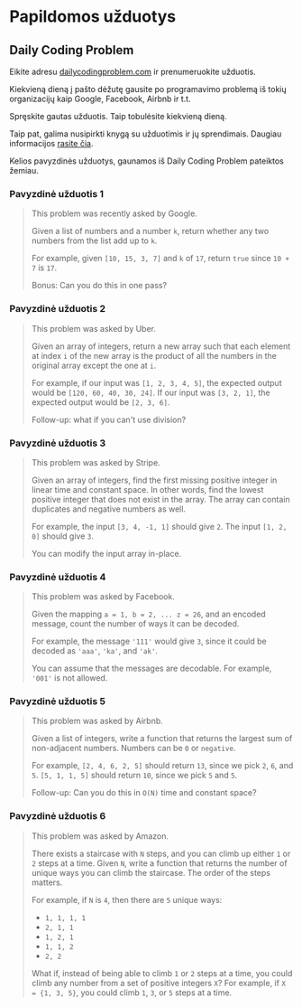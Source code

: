 # Papildomos užduotys

## Daily Coding Problem

Eikite adresu [dailycodingproblem.com](https://www.dailycodingproblem.com/) ir prenumeruokite užduotis.

Kiekvieną dieną į pašto dėžutę gausite po programavimo problemą iš tokių organizacijų kaip Google, Facebook, Airbnb ir t.t.

Spręskite gautas užduotis. Taip tobulėsite kiekvieną dieną.

Taip pat, galima nusipirkti knygą su užduotimis ir jų sprendimais. Daugiau informacijos [rasite čia](https://www.dailycodingproblem.com/blog/daily-coding-problem-book-now-available/).

Kelios pavyzdinės užduotys, gaunamos iš Daily Coding Problem pateiktos žemiau.

### Pavyzdinė užduotis 1

> This problem was recently asked by Google.
> 
> Given a list of numbers and a number `k`, return whether any two numbers from the list add up to `k`.
> 
> For example, given `[10, 15, 3, 7]` and `k` of `17`, return `true` since `10 + 7` is `17`.
> 
> Bonus: Can you do this in one pass?

### Pavyzdinė užduotis 2

> This problem was asked by Uber.
> 
> Given an array of integers, return a new array such that each element at index `i` of the new array is the product of all the numbers in the original array except the one at `i`.
> 
> For example, if our input was `[1, 2, 3, 4, 5]`, the expected output would be `[120, 60, 40, 30, 24]`. If our input was `[3, 2, 1]`, the expected output would be `[2, 3, 6]`.
> 
> Follow-up: what if you can't use division?

### Pavyzdinė užduotis 3

> This problem was asked by Stripe.
> 
> Given an array of integers, find the first missing positive integer in linear time and constant space. In other words, find the lowest positive integer that does not exist in the array. The array can contain duplicates and negative numbers as well.
> 
> For example, the input `[3, 4, -1, 1]` should give `2`. The input `[1, 2, 0]` should give `3`.
> 
> You can modify the input array in-place.

### Pavyzdinė užduotis 4

> This problem was asked by Facebook.
> 
> Given the mapping `a = 1, b = 2, ... z = 26`, and an encoded message, count the number of ways it can be decoded.
> 
> For example, the message `'111'` would give `3`, since it could be decoded as `'aaa'`, `'ka'`, and `'ak'`.
> 
> You can assume that the messages are decodable. For example, `'001'` is not allowed.

### Pavyzdinė užduotis 5

> This problem was asked by Airbnb.
> 
> Given a list of integers, write a function that returns the largest sum of non-adjacent numbers. Numbers can be `0` or `negative`.
> 
> For example, `[2, 4, 6, 2, 5]` should return `13`, since we pick `2`, `6`, and `5`. `[5, 1, 1, 5]` should return `10`, since we pick `5` and `5`.
> 
> Follow-up: Can you do this in `O(N)` time and constant space?

### Pavyzdinė užduotis 6

> This problem was asked by Amazon.
> 
> There exists a staircase with `N` steps, and you can climb up either `1` or `2` steps at a time. Given `N`, write a function that returns the number of unique ways you can climb the staircase. The order of the steps matters.
> 
> For example, if `N` is `4`, then there are `5` unique ways:
> 
> - `1, 1, 1, 1`
> - `2, 1, 1`
> - `1, 2, 1`
> - `1, 1, 2`
> - `2, 2`
> 
> What if, instead of being able to climb `1` or `2` steps at a time, you could climb any number from a set of positive integers `X`? For example, if `X = {1, 3, 5}`, you could climb `1`, `3`, or `5` steps at a time.
